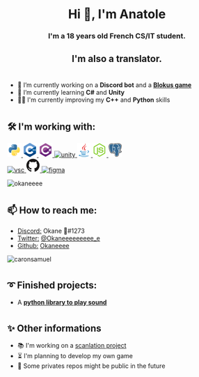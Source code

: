 <h1 align="center">Hi 👋, I'm Anatole</h1>
<h3 align="center">I'm a 18 years old French CS/IT student.</h3>
<h2 align="center">I'm also a translator.</h2>

#

<!-- Main infos -->
- 🔭 I’m currently working on a **Discord bot** and a **[Blokus game](https://github.com/Antorakk/blokus-game/)**
- 🌱 I’m currently learning **C#** and **Unity**
- 🙇‍♂️ I'm currently improving my **C++** and **Python** skills

#

<!-- Tools used -->
## 🛠 I'm working with:
<p align="left">
  <!-- Languages -->
  <a href="https://www.python.org/" target="_blank">
    <img src="https://raw.githubusercontent.com/devicons/devicon/master/icons/python/python-original.svg" alt="python" width="32" height="32"/>
  </a>
    <a href="https://learn.microsoft.com/en-us/cpp/cpp/" target="_blank">
    <img src="https://raw.githubusercontent.com/devicons/devicon/master/icons/cplusplus/cplusplus-original.svg" alt="c++" width="32" height="32"/>
  </a>
  <a href="https://learn.microsoft.com/en-us/dotnet/csharp/" target="_blank">
    <img src="https://raw.githubusercontent.com/devicons/devicon/master/icons/csharp/csharp-original.svg" alt="c#" width="32" height="32"/>
  </a>
    <a href="https://unity.com">
    <img src="https://www.vectorlogo.zone/logos/unity3d/unity3d-icon.svg" alt="unity" width="32" height="32"/>
  </a>
  <a href="https://www.java.com/en/" target="_blank">
    <img src="https://raw.githubusercontent.com/devicons/devicon/master/icons/java/java-original.svg" alt="java" width="32" height="32"/>
  </a>
  <a href="https://nodejs.org/en/" target="_blank">
    <img src="https://raw.githubusercontent.com/devicons/devicon/master/icons/nodejs/nodejs-original.svg" alt="nodejs" width="32" height="32"/>
  </a>
  <a href="https://www.postgresql.org/" target="_blank">
    <img src="https://raw.githubusercontent.com/devicons/devicon/master/icons/postgresql/postgresql-original.svg" alt="postgresql" width="32" height="32"/>
  </a>
  <br>

  <!-- Tools -->
  <a href="https://code.visualstudio.com">
    <img src="https://www.vectorlogo.zone/logos/visualstudio_code/visualstudio_code-icon.svg" alt="vsc" width="32" height="32"/>
  </a>
  <a href="https://github.com/" target="_blank">
    <img src="https://raw.githubusercontent.com/devicons/devicon/master/icons/github/github-original.svg" alt="git" width="32" height="32"/>
  </a>
  <a href="https://www.figma.com/" target="_blank">
    <img src="https://www.vectorlogo.zone/logos/figma/figma-icon.svg" alt="figma" width="32" height="32"/>
  </a>
  
</p>

<!-- Most used languages -->
<img src="https://github-readme-stats.vercel.app/api/top-langs/?username=Okaneeee&layout=compact" alt="okaneeee" />

#

<!-- Contact infos -->
## 📫 How to reach me:
- <u>Discord:</u> Okane 🎴#1273
- <u>Twitter:</u> [@Okaneeeeeeeee_e](https://twitter.com/Okaneeeeeeeee_e)
- <u>Github:</u> [Okaneeee](https://github.com/Okaneeee)

<!-- Views -->
<p align="left"> <img src="https://komarev.com/ghpvc/?username=Okaneeee&label=Views&color=9b59b6" alt="caronsamuel" /> </p>

#

<!-- Finished projects -->
## ➰ Finished projects:
- A **[python library to play sound](https://github.com/Okaneeee/soundPlayer)**

#

<!-- Other stuff -->
## ✨ Other informations
- 📚 I'm working on a [scanlation project](https://twitter.com/ZinniaScans)
- ⏳ I'm planning to develop my own game
- 🤫 Some privates repos might be public in the future
